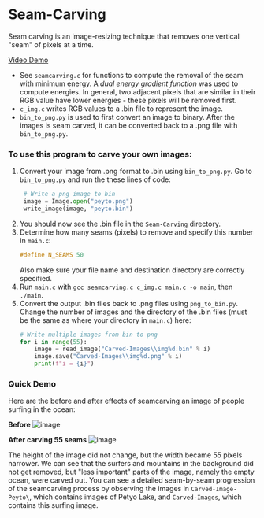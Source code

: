 # Seam-Carving

Seam carving is an image-resizing technique that removes one vertical "seam" of pixels at a time.

[Video Demo](https://www.youtube.com/watch?v=9WJvDcoNFzA)

* See `seamcarving.c` for functions to compute the removal of the seam with minimum energy. A *dual energy gradient function* was used to compute energies. In general, two adjacent pixels that are similar in their RGB value have lower energies - these pixels will be removed first.
* `c_img.c` writes RGB values to a .bin file to represent the image.
* `bin_to_png.py` is used to first convert an image to binary. After the images is seam carved, it can be converted back to a .png file with `bin_to_png.py`.

### To use this program to carve your own images:
1. Convert your image from .png format to .bin using `bin_to_png.py`. Go to `bin_to_png.py` and run the these lines of code:
   ```python
    # Write a png image to bin
    image = Image.open("peyto.png")
    write_image(image, "peyto.bin")
    ```
2. You should now see the .bin file in the `Seam-Carving` directory.
3. Determine how many seams (pixels) to remove and specify this number in `main.c`:
    ```c
    #define N_SEAMS 50
    ```
    Also make sure your file name and destination directory are correctly specified.
4. Run `main.c` with `gcc seamcarving.c c_img.c main.c -o main`, then `./main`.
5. Convert the output .bin files back to .png files using `png_to_bin.py`. Change the number of images and the directory of the .bin files (must be the same as where your directory in `main.c`) here:
    ```python
    # Write multiple images from bin to png
    for i in range(55):
        image = read_image("Carved-Images\\img%d.bin" % i)
        image.save("Carved-Images\\img%d.png" % i)
        print(f"i = {i}")

    ```

### Quick Demo
Here are the before and after effects of seamcarving an image of people surfing in the ocean:

**Before**
![image](Carved-Images/img0.png)

**After carving 55 seams**
![image](Carved-Images/img54.png)

The height of the image did not change, but the width became 55 pixels narrower. We can see that the surfers and mountains in the background did not get removed, but "less important" parts of the image, namely the empty ocean, were carved out. You can see a detailed seam-by-seam progression of the seamcarving process by observing the images in `Carved-Image-Peyto\`, which contains images of Petyo Lake, and `Carved-Images`, which contains this surfing image.